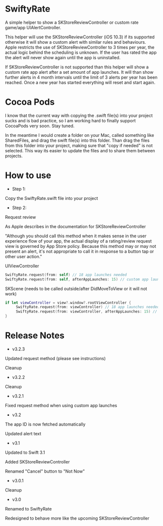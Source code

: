 # SwiftyRate

A simple helper to show a SKStoreReviewController or custom rate game/app UIAlertController.

This helper will use the SKStoreReviewController (iOS 10.3) if its supported otherwise it will show a custom alert with similar rules and behaviours. Apple restricts the use of SKStoreReviewController to 3 times per year, the actual logic behind the scheduling is unknown. If the user has rated the app the alert will never show again until the app is uninstalled.

If SKStoreReviewController is not supported than this helper will show a custom rate app alert after a set amount of app launches. It will than show further alerts in 4 month intervals until the limit of 3 alerts per year has been reached. Once a new year has started everything will reset and start again.

# Cocoa Pods

I know that the current way with copying the .swift file(s) into your project sucks and is bad practice, so I am working hard to finally support CocoaPods very soon. Stay tuned.

In the meantime I would create a folder on your Mac, called something like SharedFiles, and drag the swift file(s) into this folder. Than drag the files from this folder into your project, making sure that "copy if needed" is not selected. This way its easier to update the files and to share them between projects.

# How to use

- Step 1: 

Copy the SwiftyRate.swift file into your project

- Step 2:

Request review

As Apple describes in the documentation for SKStoreReviewController 

"Although you should call this method when it makes sense in the user experience flow of your app, the actual display of a rating/review request view is governed by App Store policy. Because this method may or may not present an alert, it's not appropriate to call it in response to a button tap or other user action."

UIViewController
```swift
SwiftyRate.request(from: self) // 18 app launches needed
SwiftyRate.request(from: self, afterAppLaunches: 15) // custom app launches
```

SKScene (needs to be called outside/after DidMoveToView or it will not work)
```swift
if let viewController = view?.window?.rootViewController {
     SwiftyRate.request(from: viewController) // 18 app launches needed
     SwiftyRate.request(from: viewController, afterAppLaunches: 15) // custom app launches
}
```

# Release Notes

- v3.2.3

Updated request method (please see instructions)

Cleanup

- v3.2.2

Cleanup

- v3.2.1

Fixed request method when using custom app launches

- v3.2

The app ID is now fetched automatically 

Updated alert text

- v3.1

Updated to Swift 3.1

Added SKStoreReviewController

Renamed "Cancel" button to "Not Now"

- v3.0.1

Cleanup

- v3.0

Renamed to SwiftyRate

Redesigned to behave more like the upcoming SKStoreReviewController
